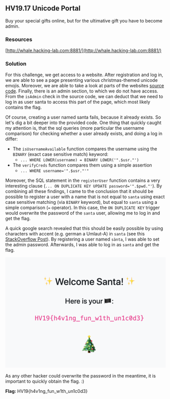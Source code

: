 ## HV19.17 Unicode Portal

Buy your special gifts online, but for the ultimative gift you have to become admin.

### Resources

[http://whale.hacking-lab.com:8881/](http://whale.hacking-lab.com:8881/)

### Solution

For this challenge, we get access to a website. After registration and log in, we are able to see a page presenting various christmas-themed unicode emojis. Moreover, we are able to take a look at parts of the websites [source code](./user.php). Finally, there is an admin section, to which we do not have access. From the `isAdmin` check in the source code, we can deduct that we need to log in as user santa to access this part of the page, which most likely contains the flag.

Of course, creating a user named santa fails, because it already exists. So let's dig a bit deeper into the provided code. One thing that quickly caught my attention is, that the sql queries (more particular the username comparison) for checking whether a user already exists, and doing a log in differ:

- The `isUsernameAvailable` function compares the username using the `BINARY` (exact case sensitive match) keyword:
  - `... WHERE LOWER(username) = BINARY LOWER('".$usr."')`
- The `verifyCreds` function compares them using a simple assertion 
  - `... WHERE username='".$usr."'"`

Moreover, the SQL statement in the `registerUser` function contains a very interesting clause (`... ON DUPLICATE KEY UPDATE password='".$pwd."'`). By combining all these findings, I came to the conclusion that it should be possible to register a user with a name that is not equal to `santa` using exact case sensitive matching (via `BINARY` keyword), but equal to `santa` using a simple comparison (`=` operator). In this case, the `ON DUPLICATE KEY` trigger would overwrite the password of the `santa` user, allowing me to log in and get the flag. 

A quick google search revealed that this should be easily possible by using characters with accent (e.g. german a Umlaut-A) in `santa` (see this [StackOverflow Post](https://stackoverflow.com/questions/5629111/how-can-i-make-sql-case-sensitive-string-comparison-on-mysql)). By registering a user named `sànta`, I was able to set the admin password. Afterwards, I was able to log in as `santa` and get the flag.

![](./solution.png)

As any other hacker could overwrite the password in the meantime, it is important to quickly obtain the flag. :) 

**Flag:** HV19{h4v1ng_fun_w1th_un1c0d3}